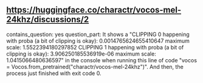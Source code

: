 ## https://huggingface.co/charactr/vocos-mel-24khz/discussions/2

contains_question: yes
question_part: It shows a "CLIPPING 0 happening with proba (a bit of clipping is okay): 0.0014765624655410647 maximum scale:  1.5522394180297852 CLIPPING 1 happening with proba (a bit of clipping is okay): 3.906250185536919e-06 maximum scale:  1.0415066480636597" in the console when running this line of code "vocos = Vocos.from_pretrained("charactr/vocos-mel-24khz")". And then, the process just finished with exit code 0.